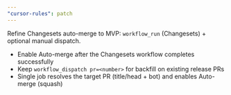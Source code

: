 ```yaml
---
"cursor-rules": patch
---
```


Refine Changesets auto-merge to MVP: `workflow_run` (Changesets) + optional manual dispatch.

- Enable Auto-merge after the Changesets workflow completes successfully
- Keep `workflow_dispatch pr=<number>` for backfill on existing release PRs
- Single job resolves the target PR (title/head + bot) and enables Auto-merge (squash)


